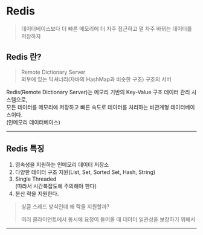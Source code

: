 # Redis

> 데이터베이스보다 더 빠른 메모리에 더 자주 접근하고 덜 자주 바뀌는 데이터를 저장하자

## Redis 란?

> Remote Dictionary Server  
> 외부에 있는 딕셔너리(자바의 HashMap과 비슷한 구조) 구조의 서버

Redis(Remote Dictionary Server)는 메모리 기반의 Key-Value 구조 데이터 관리 시스템으로,  
모든 데이터를 메모리에 저장하고 빠른 속도로 데이터를 처리하는 비관계형 데이터베이스이다.  
(인메모리 데이터베이스)

---

## Redis 특징

1. 영속성을 지원하는 인메모리 데이터 저장소
2. 다양한 데이터 구조 지원(List, Set, Sorted Set, Hash, String)
3. Single Threaded  
   (따라서 시간복잡도에 주의해야 한다)
4. 분산 락을 지원한다.

> 싱글 스레드 방식인데 왜 락을 지원할까?
> 
> 여러 클라이언트에서 동시에 요청이 들어올 때 데이터 일관성을 보장하기 위해서

---